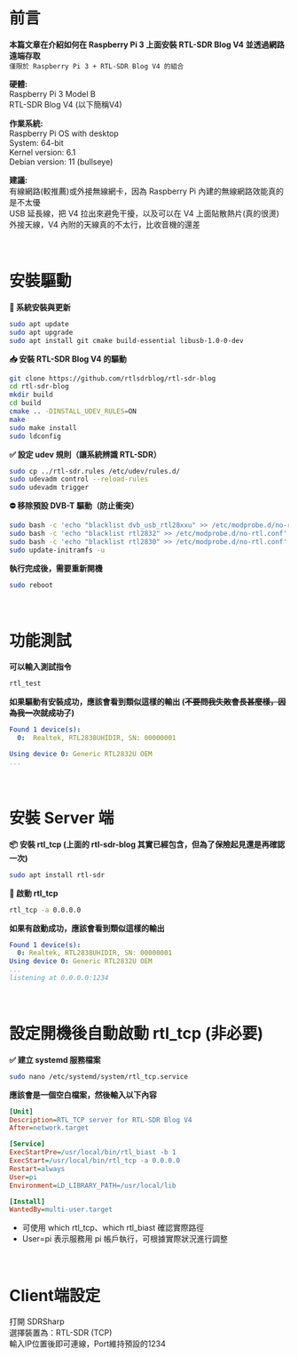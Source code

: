 # 前言
**本篇文章在介紹如何在 Raspberry Pi 3 上面安裝 RTL-SDR Blog V4 並透過網路遠端存取**  
`僅限於 Raspberry Pi 3 + RTL-SDR Blog V4 的組合`  

**硬體:**  
Raspberry Pi 3 Model B  
RTL-SDR Blog V4 (以下簡稱V4)  

**作業系統:**  
Raspberry Pi OS with desktop  
System: 64-bit  
Kernel version: 6.1  
Debian version: 11 (bullseye)  

**建議:**  
有線網路(較推薦)或外接無線網卡，因為 Raspberry Pi 內建的無線網路效能真的是不太優  
USB 延長線，把 V4 拉出來避免干擾，以及可以在 V4 上面貼散熱片(真的很燙)  
外接天線，V4 內附的天線真的不太行，比收音機的還差  

<br>

# 安裝驅動
**🧱 系統安裝與更新** 
```bash
sudo apt update
sudo apt upgrade
sudo apt install git cmake build-essential libusb-1.0-0-dev
```
  
**📥 安裝 RTL-SDR Blog V4 的驅動** 
```bash
git clone https://github.com/rtlsdrblog/rtl-sdr-blog
cd rtl-sdr-blog
mkdir build
cd build
cmake .. -DINSTALL_UDEV_RULES=ON
make
sudo make install
sudo ldconfig
```
  
**✅ 設定 udev 規則（讓系統辨識 RTL-SDR）**
```bash
sudo cp ../rtl-sdr.rules /etc/udev/rules.d/
sudo udevadm control --reload-rules
sudo udevadm trigger
```

**⛔ 移除預設 DVB-T 驅動（防止衝突）**
```bash
sudo bash -c 'echo "blacklist dvb_usb_rtl28xxu" >> /etc/modprobe.d/no-rtl.conf'
sudo bash -c 'echo "blacklist rtl2832" >> /etc/modprobe.d/no-rtl.conf'
sudo bash -c 'echo "blacklist rtl2830" >> /etc/modprobe.d/no-rtl.conf'
sudo update-initramfs -u
```

**執行完成後，需要重新開機**
```bash
sudo reboot
```

<br>

# 功能測試
**可以輸入測試指令**
```bash
rtl_test
```

**如果驅動有安裝成功，應該會看到類似這樣的輸出 (~~不要問我失敗會長甚麼樣，因為我一次就成功了~~)**
```yaml
Found 1 device(s):
  0:  Realtek, RTL2838UHIDIR, SN: 00000001

Using device 0: Generic RTL2832U OEM
...
```

<br>

# 安裝 Server 端
**📦 安裝 rtl_tcp (上面的 rtl-sdr-blog 其實已經包含，但為了保險起見還是再確認一次)**  
```bash
sudo apt install rtl-sdr
```

**🚀 啟動 rtl_tcp**
```bash
rtl_tcp -a 0.0.0.0
```

**如果有啟動成功，應該會看到類似這樣的輸出**
```yaml
Found 1 device(s):
  0: Realtek, RTL2838UHIDIR, SN: 00000001
Using device 0: Generic RTL2832U OEM
...
listening at 0.0.0.0:1234
```

<br>

# 設定開機後自動啟動 rtl_tcp (非必要)
**✅ 建立 systemd 服務檔案**
```bash
sudo nano /etc/systemd/system/rtl_tcp.service
```

**應該會是一個空白檔案，然後輸入以下內容**  
```ini
[Unit]
Description=RTL_TCP server for RTL-SDR Blog V4
After=network.target

[Service]
ExecStartPre=/usr/local/bin/rtl_biast -b 1
ExecStart=/usr/local/bin/rtl_tcp -a 0.0.0.0
Restart=always
User=pi
Environment=LD_LIBRARY_PATH=/usr/local/lib

[Install]
WantedBy=multi-user.target
```
- 可使用 which rtl_tcp、which rtl_biast 確認實際路徑  
- User=pi 表示服務用 pi 帳戶執行，可根據實際狀況進行調整

<br>

# Client端設定
打開 SDRSharp  
選擇裝置為：RTL-SDR (TCP)  
輸入IP位置後即可連線，Port維持預設的1234  






